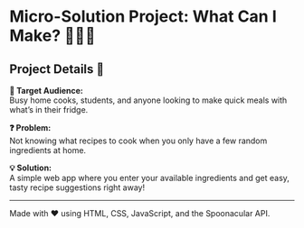 # Micro-Solution Project: What Can I Make? 🍳🍕🥗

## Project Details 🚀

**🎯 Target Audience:**  
Busy home cooks, students, and anyone looking to make quick meals with what’s in their fridge.

**❓ Problem:**  
Not knowing what recipes to cook when you only have a few random ingredients at home.

**💡 Solution:**  
A simple web app where you enter your available ingredients and get easy, tasty recipe suggestions right away!

---

Made with ❤️ using HTML, CSS, JavaScript, and the Spoonacular API.
